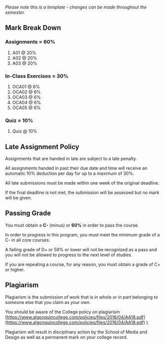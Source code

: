 _Please note this is a template - changes can be made throughout the semester._

## Mark Break Down

### Assignments = 60%

1. A01 @ 20%
2. A02 @ 20%
3. A03 @ 20%

### In-Class Exercises = 30%

1. OCA01 @ 6%
2. OCA02 @ 6%
3. OCA03 @ 6%
4. OCA04 @ 6%
5. OCA05 @ 6%

### Quiz = 10%

1. Quiz @ 10%

## Late Assignment Policy

Assignments that are handed in late are subject to a late penalty.

All assignments handed in past their due date and time will receive an automatic 10% deduction per day for up to a maximum of 30%.

All late submissions must be made within one week of the original deadline.

If the final deadline is not met, the submission will be assessed but no mark will be given.

## Passing Grade

You must obtain a **C-** (minus) or **60%** in order to pass the course.

In order to progress in this program, you must meet the minimum grade of a C- in all core courses.

A failing grade of D+ or 59% or lower will not be recognized as a pass and you will not be allowed to progress to the next level of studies.

If you are repeating a course, for any reason, you must obtain a grade of C+ or higher.

## Plagiarism

Plagiarism is the submission of work that is in whole or in part belonging to someone else that you claim as your own.

You should be aware of the College policy on plagiarism [https://www.algonquincollege.com/policies/files/2016/04/AA18.pdf](https://www.algonquincollege.com/policies/files/2016/04/AA18.pdf) ).

Plagiarism will result in disciplinary action by the School of Media and Design as well as a permanent mark on your college record.
